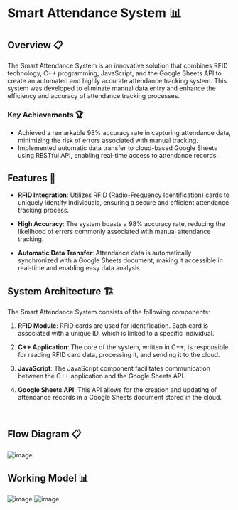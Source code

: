 # Smart Attendance System 📊

## Overview 📋

The Smart Attendance System is an innovative solution that combines RFID technology, C++ programming, JavaScript, and the Google Sheets API to create an automated and highly accurate attendance tracking system. This system was developed to eliminate manual data entry and enhance the efficiency and accuracy of attendance tracking processes.

### Key Achievements 🏆

- Achieved a remarkable 98% accuracy rate in capturing attendance data, minimizing the risk of errors associated with manual tracking.
- Implemented automatic data transfer to cloud-based Google Sheets using RESTful API, enabling real-time access to attendance records.

## Features 🌟

- **RFID Integration**: Utilizes RFID (Radio-Frequency Identification) cards to uniquely identify individuals, ensuring a secure and efficient attendance tracking process.

- **High Accuracy**: The system boasts a 98% accuracy rate, reducing the likelihood of errors commonly associated with manual attendance tracking.

- **Automatic Data Transfer**: Attendance data is automatically synchronized with a Google Sheets document, making it accessible in real-time and enabling easy data analysis.

## System Architecture 🏗️

The Smart Attendance System consists of the following components:

1. **RFID Module**: RFID cards are used for identification. Each card is associated with a unique ID, which is linked to a specific individual.

2. **C++ Application**: The core of the system, written in C++, is responsible for reading RFID card data, processing it, and sending it to the cloud.

3. **JavaScript**: The JavaScript component facilitates communication between the C++ application and the Google Sheets API.

4. **Google Sheets API**: This API allows for the creation and updating of attendance records in a Google Sheets document stored in the cloud.
</br>

## Flow Diagram 📋

![image](https://github.com/rahil1202/smart-attendance-system/assets/104057403/28f3a061-a8a2-4e76-b37d-85073deb5e8b)


## Working Model 📊

![image](https://github.com/rahil1202/smart-attendance-system/assets/104057403/ea6a9664-bcab-4b5c-9ccd-ea2ed9a3833f)
![image](https://github.com/rahil1202/smart-attendance-system/assets/104057403/87361f49-6f7c-4a4c-a4f9-f137ff753570)






